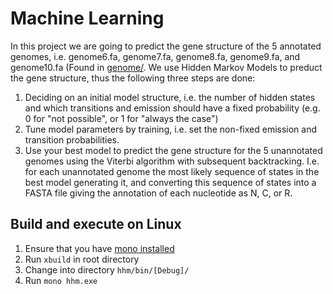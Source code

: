 Machine Learning
================
In this project we are going to predict the gene structure of the 5 annotated genomes, i.e. genome6.fa, genome7.fa, genome8.fa, genome9.fa, and genome10.fa (Found in [genome/](https://github.com/Tvede-dk/ml-3/tree/master/hhm/genome). We use Hidden Markov Models to preduct the gene structure, thus the following three steps are done:

1. Deciding on an initial model structure, i.e. the number of hidden states and which transitions and emission should have a fixed probability (e.g. 0 for "not possible", or 1 for "always the case")
2. Tune model parameters by training, i.e. set the non-fixed emission and transition probabilities.
3. Use your best model to predict the gene structure for the 5 unannotated genomes using the Viterbi algorithm with subsequent backtracking. I.e. for each unannotated genome the most likely sequence of states in the best model generating it, and converting this sequence of states into a FASTA file giving the annotation of each nucleotide as N, C, or R. 
 
Build and execute on Linux
----------------

1. Ensure that you have [mono installed](http://www.mono-project.com/download/#download-lin)
2. Run `xbuild` in root directory
3. Change into directory `hhm/bin/[Debug]/`
4. Run `mono hhm.exe`
